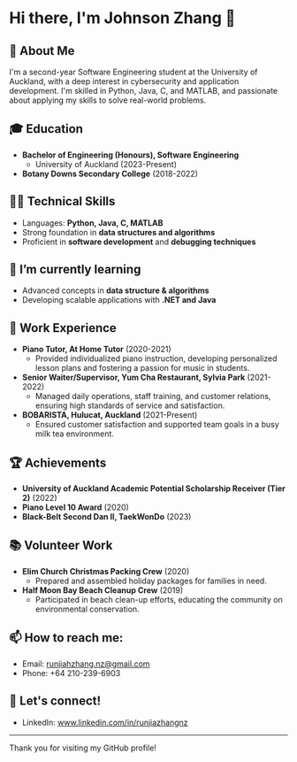 # Hi there, I'm Johnson Zhang 👋

## 🚀 About Me
I'm a second-year Software Engineering student at the University of Auckland, with a deep interest in cybersecurity and application development. I'm skilled in Python, Java, C, and MATLAB, and passionate about applying my skills to solve real-world problems.

## 🎓 Education
- **Bachelor of Engineering (Honours), Software Engineering**
  - University of Auckland (2023-Present)
- **Botany Downs Secondary College** (2018-2022)

## 👨‍💻 Technical Skills
- Languages: **Python, Java, C, MATLAB**
- Strong foundation in **data structures and algorithms**
- Proficient in **software development** and **debugging techniques**

## 🌱 I’m currently learning
- Advanced concepts in **data structure & algorithms**
- Developing scalable applications with **.NET and Java**

## 💼 Work Experience
- **Piano Tutor, At Home Tutor** (2020-2021)
  - Provided individualized piano instruction, developing personalized lesson plans and fostering a passion for music in students.
- **Senior Waiter/Supervisor, Yum Cha Restaurant, Sylvia Park** (2021-2022)
  - Managed daily operations, staff training, and customer relations, ensuring high standards of service and satisfaction.
- **BOBARISTA, Hulucat, Auckland** (2021-Present)
  - Ensured customer satisfaction and supported team goals in a busy milk tea environment.

## 🏆 Achievements
- **University of Auckland Academic Potential Scholarship Receiver (Tier 2)** (2022)
- **Piano Level 10 Award** (2020)
- **Black-Belt Second Dan II, TaekWonDo** (2023)

## 📚 Volunteer Work
- **Elim Church Christmas Packing Crew** (2020)
  - Prepared and assembled holiday packages for families in need.
- **Half Moon Bay Beach Cleanup Crew** (2019)
  - Participated in beach clean-up efforts, educating the community on environmental conservation.

## 📫 How to reach me:
- Email: [runjiahzhang.nz@gmail.com](mailto:runjiahzhang.nz@gmail.com)
- Phone: +64 210-239-6903

## 🤝 Let's connect!
- LinkedIn: www.linkedin.com/in/runjiazhangnz

---

Thank you for visiting my GitHub profile!
